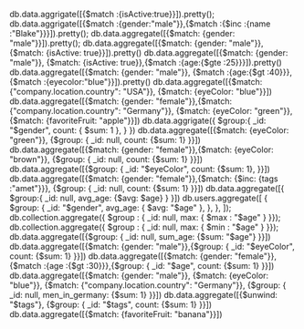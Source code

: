 db.data.aggrigate([{$match :{isActive:true}}]).pretty();
db.data.aggrigate([{$match :{gender:"male"}},{$match :{$inc :{name :"Blake"}}}]).pretty();
db.data.aggregate([{$match: {gender: "male"}}]).pretty();
db.data.aggregate([{$match: {gender: "male"}}, {$match: {isActive: true}}]).pretty()
db.data.aggregate([{$match: {gender: "male"}}, {$match: {isActive: true}},{$match :{age:{$gte :25}}}]).pretty()
db.data.aggregate([{$match: {gender: "male"}}, {$match :{age:{$gt :40}}},{$match :{eyecolor:"blue"}}]).pretty()
db.data.aggregate([{$match: {"company.location.country": "USA"}}, {$match: {eyeColor: "blue"}}])
db.data.aggregate([{$match: {gender: "female"}},{$match: {"company.location.country": "Germany"}}, {$match: {eyeColor: "green"}}, {$match: {favoriteFruit: "apple"}}])
db.data.aggrigate({ $group:{ _id: "$gender", count: { $sum: 1 }, } })
db.data.aggregate([{$match: {eyeColor: "green"}}, {$group: { _id: null, count: {$sum: 1} }}])
db.data.aggregate([{$match: {gender: "female"}},{$match: {eyeColor: "brown"}}, {$group: { _id: null, count: {$sum: 1} }}])
db.data.aggregate([{$group: { _id: "$eyeColor", count: {$sum: 1}, }}])
db.data.aggregate([{$match: {gender: "female"}},{$match: {$inc: {tags :"amet"}}}, {$group: { _id: null, count: {$sum: 1} }}])
db.data.aggregate([{ $group:{ _id: null, avg_age: {$avg: $age} } }])
db.users.aggregate([ { $group: { _id: "$gender", avg_age: { $avg: "$age" }, }, }, ]);
db.collection.aggregate({ $group : { _id: null, max: { $max : "$age" } }});
db.collection.aggregate({ $group : { _id: null, max: { $min : "$age" } }});
db.data.aggregate([{$group: { _id: null, sum_age: {$sum: "$age"} }}])
db.data.aggregate([{$match: {gender: "male"}},{$group: { _id: "$eyeColor", count: {$sum: 1} }}])
db.data.aggregate([{$match: {gender: "female"}},{$match :{age :{$gt :30}}},{$group: { _id: "$age", count: {$sum: 1} }}])
db.data.aggregate([{$match: {gender: "male"}}, {$match: {eyeColor: "blue"}}, {$match: {"company.location.country": "Germany"}}, {$group: { _id: null, men_in_germany: {$sum: 1} }}])
db.data.aggregate([{$unwind: "$tags"}, {$group: { _id: "$tags", count: {$sum: 1} }}])
db.data.aggregate([{$match: {favoriteFruit: "banana"}}])
